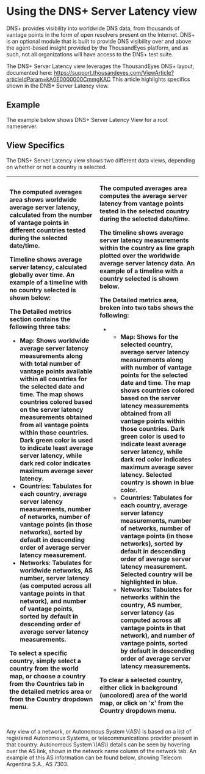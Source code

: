 # Using the DNS+ Server Latency view

DNS+ provides visibility into worldwide DNS data, from thousands of vantage points in the form of open resolvers present on the Internet.  DNS+ is an optional module that is built to provide DNS visibility over and above the agent-based insight provided by the ThousandEyes platform, and as such, not all organizations will have access to the DNS+ test suite.  

The DNS+ Server Latency view leverages the ThousandEyes DNS+ layout, documented here: https://support.thousandeyes.com/ViewArticle?articleIdParam=kA0E0000000CmmgKAC  This article highlights specifics shown in the DNS+ Server Latency view.

## Example

The example below shows DNS+ Server Latency View for a root nameserver. 

## View Specifics

The DNS+ Server Latency view shows two different data views, depending on whether or not a country is selected.

<table>
  <thead>
    <tr>
      <th style="text-align:left">
        <p>The computed averages area shows worldwide average server latency, calculated
          from the number of vantage points in different countries tested during
          the selected date/time.</p>
        <p>Timeline shows average server latency, calculated globally over time.
          An example of a timeline with no country selected is shown below:</p>
        <p>The Detailed metrics section contains the following three tabs:</p>
        <ul>
          <li>Map: Shows worldwide average server latency measurements along with total
            number of vantage points available within all countries for the selected
            date and time. The map shows countries colored based on the server latency
            measurements obtained from all vantage points within those countries. Dark
            green color is used to indicate least average server latency, while dark
            red color indicates maximum average sever latency.</li>
          <li>Countries: Tabulates for each country, average server latency measurements,
            number of networks, number of vantage points (in those networks), sorted
            by default in descending order of average server latency measurement.</li>
          <li>Networks: Tabulates for worldwide networks, AS number, server latency
            (as computed across all vantage points in that network), and number of
            vantage points, sorted by default in descending order of average server
            latency measurements.</li>
        </ul>
        <p>To select a specific country, simply select a country from the world map,
          or choose a country from the Countries tab in the detailed metrics area
          or from the Country dropdown menu.</p>
      </th>
      <th style="text-align:left">
        <p>The computed averages area computes the average server latency from vantage
          points tested in the selected country during the selected date/time.</p>
        <p>The timeline shows average server latency measurements within the country
          as line graph plotted over the worldwide average server latency data. An
          example of a timeline with a country selected is shown below.</p>
        <p>The Detailed metrics area, broken into two tabs shows the following:</p>
        <ul>
          <li>
            <ul>
              <li>Map: Shows for the selected country, average server latency measurements
                along with number of vantage points for the selected date and time. The
                map shows countries colored based on the server latency measurements obtained
                from all vantage points within those countries. Dark green color is used
                to indicate least average server latency, while dark red color indicates
                maximum average sever latency. Selected country is shown in blue color.</li>
              <li>Countries: Tabulates for each country, average server latency measurements,
                number of networks, number of vantage points (in those networks), sorted
                by default in descending order of average server latency measurement. Selected
                country will be highlighted in blue.</li>
              <li>Networks: Tabulates for networks within the country, AS number, server
                latency (as computed across all vantage points in that network), and number
                of vantage points, sorted by default in descending order of average server
                latency measurements.</li>
            </ul>
          </li>
        </ul>
        <p>To clear a selected country, either click in background (uncolored) area
          of the world map, or click on &apos;x&apos; from the Country dropdown menu.</p>
      </th>
    </tr>
  </thead>
  <tbody></tbody>
</table>Any view of a network, or Autonomous System \(AS\) is based on a list of registered Autonomous Systems, or telecommunications provider present in that country.  Autonomous System \(AS\) details can be seen by hovering over the AS link, shown in the network name column of the network tab.  An example of this AS information can be found below, showing Telecom Argentina S.A., AS 7303.

